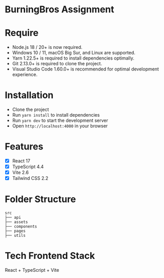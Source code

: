 # BurningBros Assignment

# Require
- Node.js 18 / 20+ is now required.
- Windows 10 / 11, macOS Big Sur, and Linux are supported.
- Yarn 1.22.5+ is required to install dependencies optimally.
- Git 2.13.0+ is required to clone the project.
- Visual Studio Code 1.60.0+ is recommended for optimal development experience.

# Installation
- Clone the project
- Run `yarn install` to install dependencies
- Run `yarn dev` to start the development server
- Open `http://localhost:4000` in your browser

# Features
- [x] React 17
- [x] TypeScript 4.4
- [x] Vite 2.6
- [x] Tailwind CSS 2.2

# Folder Structure
``` 
src
├── api
├── assets
├── components
├── pages
├── utils
```

# Tech Frontend Stack
React + TypeScript + Vite
